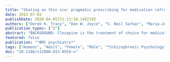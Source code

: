 ```yaml
---
title: "Skating on thin ice: pragmatic prescribing for medication refractory schizophrenia."
date: 2015-07-01
publishDate: 2020-04-05T21:13:10.149219Z
authors: ["Derek K. Tracy", "Dan W. Joyce", "S. Neil Sarkar", "Maria-Jesus Mateos Fernandez", "Sukhwinder S. Shergill"]
publication_types: ["2"]
abstract: "BACKGROUND: Clozapine is the treatment of choice for medication refractory psychosis, but it does not benefit half of those put on it. There are numerous studies of potential post-clozapine strategies, but little data to guide the order of such treatment in this common clinical challenge. We describe a naturalistic observational study in 153 patients treated by a specialist psychosis service to identify optimal pharmacotherapy practice, based on outcomes. METHODS: Medication and clinical data, based on the OPCRIT tool, were examined on admission and discharge from the national psychosis service. The primary outcome measure was the percentage change in mental state examination symptoms between admission and discharge and the association with medication on discharge. Exploratory analyses evaluated the specificity of individual medication effects on symptom clusters. RESULTS: There were fewer drugs prescribed at discharge relative to admission, suggesting an optimisation of medication, and a doubling of the number of patients treated with clozapine. Treatment with clozapine on discharge was associated with maximal decrease in symptoms from admission. In the group of patients that did not respond to clozapine monotherapy, the most effective drug combinations were clozapine augmentation with 1) sodium valproate, 2) lithium, 3) amisulpride, and 4) quetiapine. There was no support for a dose-response relationship for any drug combination. CONCLUSIONS: Clozapine monotherapy is clearly the optimal medication in medication refractory schizophrenia and it is possible to maximise its use. In patients unresponsive to clozapine monotherapy, augmentation with sodium valproate, lithium, amisulpride and quetiapine, in that order, is a reasonable treatment algorithm. Reducing the number of ineffective drugs is possible without a detrimental effect on symptoms. Exploratory data indicated that clozapine was beneficial across a range of symptoms domains, whereas olanzapine was beneficial  specifically for hallucinations and lamotrigine for comorbid affective symptoms."
featured: false
publication: "*BMC psychiatry*"
tags: ["Humans", "Adult", "Female", "Male", "*Schizophrenic Psychology", "Middle Aged", "*Drug Prescriptions", "Amisulpride", "Antipsychotic Agents/*administration & dosage", "Benzodiazepines/administration & dosage", "Clozapine/*administration & dosage", "Drug Therapy", "Combination", "Olanzapine", "Quetiapine Fumarate/administration & dosage", "Schizophrenia/*diagnosis/*drug therapy", "Sulpiride/administration & dosage/analogs & derivatives", "Valproic Acid/administration & dosage"]
doi: "10.1186/s12888-015-0559-x"
---
```



